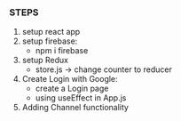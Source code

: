 ### STEPS

1. setup react app
2. setup firebase:
   - npm i firebase
3. setup Redux
   - store.js -> change counter to reducer
4. Create Login with Google:
   - create a Login page
   - using useEffect in App.js
5. Adding Channel functionality
